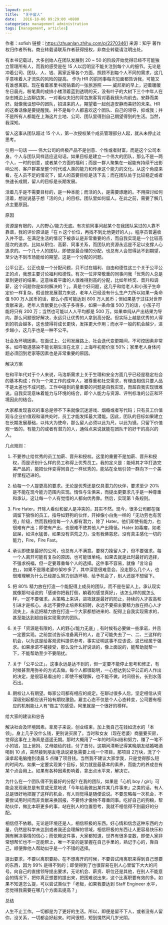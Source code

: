 ```yaml
---
layout: post
title:  "关于留人"
date:   2016-10-06 09:29:00 +0800
categories: management administration
tags: [management, articles]
---
```


作者：sofish
链接：https://zhuanlan.zhihu.com/p/22703461
来源：知乎
著作权归作者所有。商业转载请联系作者获得授权，非商业转载请注明出处。

有本书记载过，大多创始人在团队发展到 20 ~ 50 的阶段开始觉得已经不可能独立管理所有人，而我的感受是在 15 人以后明显不能关注到每个人的细节。无论是冲着公司、团队、人、钱、离家近等各个方面，照顾不到每个人不同的需求，这几乎意味着人才流失的风险的提高。
作为 HR 的前同事每次见面都告诉我，可能又有谁想离职。现在看着家里书房贴着的一张旅游照 —— 威尼斯的早上，迎着暖暖冬日晨光，粉笔黄的成排小楼顶着蓝到透明的天，没有叶子的大树下三个中年人在杂志摊边上边聊边笑，一对看似夫妇的背包旅客背对着我镜头向前去。安静而美好。就像我设想中的团队，招进来的人，期望着一起创造安静而美好的未来。HR 的这番话像是要提醒我。并不是每个人都喜欢这个团队、自己的领导，抑或我；并不是所有人都能在上海这片土地、公司、团队里得到自己期望得到的生活。当然，我深知。

留人这事从团队超过 15 个人，第一次授权某个成员管理部分人起，就从未停止过思考。

引用一句话 —— 伟大公司的终极产品不是创意、个性或者财富，而是这个公司本身。个人与团队同样适应这句话。如果目标是建立一个伟大的团队，那么不是一两个人，一时的创意，或者某个方面的福利；而是一群人聚集在一起能有持续干出影响公司、客户群甚至整个时代或人类的能力和传承这个能力的文化。从这个角度来看，在人员不足的情况下，留人的首要目标是活下去；而在团队处于比较稳定或者快速长成期，留人的目标是长期发展。

活着几乎是不需要目标的，是一种本能；而活的久，是需要琢磨的。不用探讨如何活着，想说说基于想「活的久」的目标，团队里如何留人。在此之前，需要了解几点主要原因。

原因

资源是有限的，人的野心/能力无底。有次前同事问起某个在我团队呆过的人靠不靠谱，我的评价原话是「在 n 这个价位，再找不到比他更好的人」。程序员普遍收入并不低，在满足生活的情况下被承认是非常重要的点，而自我实现是一个比较高层次的追求。比如从职位、高薪、同事关系，而团队的资源永远是不足以支撑人心追求的。一个几十人的团队，即使是最合理的分配，也总有人会觉得达不到期望，至少达不到市场能给的期望。这是一个分配的问题。

公平公正。公正也是一个分配问题，只不过在福利、自由和德性这三个关于公平公正的点，我想主要讨论福利和德性。有次一位非常敬重的同事问我「优秀的人总是拿到更好的结果，这意味着平庸的人很难得到高的分配，比如年终奖、晋升和调薪，这个问题你是如何解决的？」。真是个好问题，这几乎和给老人和小孩子生命定价一样复杂。假设按发展潜力来说，老年人已经没有什么生产力所以如果一条命值 500 万人民币的话，那么小孩可能达到 800 万人民币；但如果基于过往对世界贡献来说，老年人贡献要比小孩子多得多，如果一条命值 500 万的话，小孩子可能将只有 200 万；当然也可能以人人平均都是 500 万。如果单纯从产出结果为导向，那么问题很好解决，永远只让优秀的人拿到高分配。但实际上越是优秀的人得到的机会越多，这也使得将成长更快，发挥更大作用；而水平一般的机会越少，进步越小，这几乎也是一种不公平。

社会及环境因素。在面试上、公司发展路上、社会迭代变更期间，不可控因素非常多。如呼吸道感染不能长期生活在北京；上海年初房价涨 50%；家里老人身体问题必须回到老家等因素也是非常重要的原因。

解决方案

在和平年代对于个人来说，马洛斯需求上关于生理和安全方面几乎已经是稳定社会的基本构成；作为一个来工作的成年人，被尊重和社交需求，有理由相信只要人品不是太差也不成问题。工作中碰到的量重要的问题是自我实现，而超自我实现很难说。自我实现意味着能力与环境的结合，即个人能力与资源、评判标准的公正和环境因此的结合。

大家都发现喜欢的事总是停不下来就像沉迷游戏、烟瘾或者写代码；只有员工价值观与企业价值观和谐共处时，员工才能发挥最大潜能。因此，团队的目标如果建立在长期发展基础，以伟大为使命，那么留人必须以此为尺，以此为镜。只留下价值观一致的，有能力的或者有潜力的人，通俗点来说就能在团队干的好干的高兴的人。

几点规则：

1. 不要停止给优秀的员工加薪、晋升和授权。这里的重要不是加薪、晋升和授权，而是识别什么样的员工称得上优秀员工。我的定义是：能倾其才华打造完美产品的，能把伙伴变得同自己一样优秀的，能站在全局引领一群向下一个美好里程迈进的。

2. 给每一个人提更高的要求。无论是优秀还是仅具潜力的伙伴，要求至少 20% 是不能在现今能力范围内实现。惰性与生俱来，而提出更要求几乎是一种尊重和承认，这让每一个人有觉悟的人都向优秀靠。然后，实现第 1 条规则。

3. Fire Hater。开除人看似和留人是冲突的，其实不然。现今，很多公司都在强调留下狼性的员工，指导如野狗的伙伴，开掉像小白兔一样的「无功劳也有苦劳」阶级，然而我相信每一个人都有潜力，除了 Hater。他们即使有能力，也很难有产出；即使有产出，也很难不使其他人产出降低。Hater 如毒瘤，如老鼠屎，如洪水猛兽，如果没有洪荒之力，没有我佛慈悲，没有真主感化一切的能力，Fire，Fire Fast。

4. 承认即使是最好的公司，也总有人不满意。要努力挽留人才，但不要强求。每一个人离开可能有复杂的原因，也可能很单纯。如果去就是此时最好的选择，不强求祝福，但一定要尊重每个人的选择。这件事不容易，就像「言论自由」，如果不是跟老婆吵架吵多了，其中深意很难意会。没走那么几个人，也很难理解为什么已经那么努力创造环境、给予机会了，别人还是不想留下。

5. 把 80% 精力放在打造一个能配得上成员的团队，而不是在留人上。承认现实就像那句话说的「感谢你把我打倒，躺着的感觉真好」，该怎么样的就怎么样，一定不要强求。从策略上来讲，进攻就是最好的防止，持续的人才拔高和引进才是核心。永远不要停止培养和招聘，永远不要把主要精力放在担心人才流失上，永远把精力放在打造一个大家都想进来的、配得上自我实现需求的，甚至能达到超自我实现需求的团队。

6. 关于「资源是有限的，人的野心/能力无底」, 有时候有必要做一些承诺，并且一定要实现。之前尝试告诉准备离开的人，走了可能失去了一、二、三这样的机会，以为这是给客观资料提供参考，事实证明这事不应该说，这已经属于强求。如果承诺不被接受，那么没什么好说话的，像上面说的，能帮助就帮一下，不能帮助至少不要阻扰。

7. 关于「公平公正」。这事永远是达不到的，但一定要不能停止思考和修正，有时候甚至用弥补的方式去做。每个人都很聪明，一心想达到公平公正的人作出的决定，是很容易看出的；即使不被理解，也不能不做。时间很长，长到水落石出。

8. 期权让人有期望。每家公司都有相应的规定。在聊过很多人后，坚定相信从资深级别起都应该开始有期权激励。雇主心态不仅是个人心态转变，公司要有相应的机制能让人有“做主”的感受。阿里就是一个很好的榜样。


给大家的建议和忠告

解决社会及环境因素。拿房子来说，创业结束，加上我自己花钱如流水的「本领」，身上几乎没什么钱，更别说买房了。当时和女友（现在老婆）商量要买房，觉得这事在上海真是遥遥无期。那时大概用了一年的时间纠结和努力，赚了一笔不小的钱，加上爸妈、丈母娘给的钱，付了首付。这期间清晰记得某晚朋友结婚喝酒喝到 10 点，突然接到朋友电话说紧急需要上线一个项目，那项目 2万块，洗了个澡拿起电脑撸到凌晨 5 点赚了项目钱。当然我不建议大家学我，只是觉得那么短的时间内，如果一定要实现某个目标，努力就是最基本的素养，而能力的养成总有某个点会用上。如果有各种因素影响着，拿出点水平来，解决它。

为什么在一个团队得不到最好的分配? 在我的团队，如果是「心机 boy / girl」可能会发现我总是有意或无意地说「今年给我做出某件某几件事来」之类的话，有人总是很好地把握了这样的机会，有人则觉得是随便说说。不要忽略每一次机会，不要尝试用时间而非贡献来换回报，不要恃才傲物不尊重同事。吃好自己的狗粮，帮助伙伴，做比本职更多的事，站在别人的位置思考，我就不相信得不到最好的分配。

相信但不依赖。无论是环境还是人，相信积极的东西。好心情和信念这种东西的力量，仍然是科学未达到或者我还会理解的领域，相信积极的东西让人更容易快乐和拥有解决事情的信心；而依赖这件事，大家都知道，世界有很多变数，即使人家非常想帮忙也不一定能帮上，唯一不变的是掌握在自己手里的，熟记于心的，靠自己，顺便靠他人帮助似乎是一个不错的选择。

提出要求，不要以离职要胁。在不想离开的时候，不要尝试用离职来得到自己想要的东西，因为 99% 是得不到的；即使得到了也很容易在别人心里留下大大的问号。向自己的直接领导提出要求，无论机会、薪资、职位还是其他，在别人不能意会的情况下，把你真正想要的提出来，把困难说出来，这个比离职要有效的多。如果不知道怎么提，可以尝试类似于「老板，如果我要达到 Staff Engineer 水平，您觉得我需要在哪几个方面去提高？」


总结

人生不止工作。一切都是为了更好的生活。所以，即便是留不下人，或者没有人留你，没关系，一切都会好起来。时间很短，短到愰然间几岁光阴。
